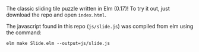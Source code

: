 The classic sliding tile puzzle written in Elm (0.17)! To try it out, just download the repo and open `index.html`. 

The javascript found in this repo (`js/slide.js`) was compiled from elm using the command:

```
elm make Slide.elm --output=js/slide.js
```

